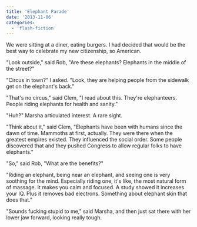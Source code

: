 ```yaml
---
title: 'Elephant Parade'
date: '2013-11-06'
categories:
  - 'flash-fiction'
---
```


We were sitting at a diner, eating burgers. I had decided that would be the best
way to celebrate my new citizenship, so American.

<!-- truncate -->

"Look outside," said Rob, "Are these elephants? Elephants in the middle of the
street?"

"Circus in town?" I asked. "Look, they are helping people from the sidewalk get
on the elephant's back."

"That's no circus," said Clem, "I read about this. They're elephanteers. People
riding elephants for health and sanity."

"Huh?" Marsha articulated interest. A rare sight.

"Think about it," said Clem, "Elephants have been with humans since the dawn of
time. Mammoths at first, actually. They were there when the greatest empires
existed. They influenced the social order. Some people discovered that and they
pushed Congress to allow regular folks to have elephants."

"So," said Rob, "What are the benefits?"

"Riding an elephant, being near an elephant, and seeing one is very soothing for
the mind. Especially riding one, it's like, the most natural form of massage. It
makes you calm and focused. A study showed it increases your IQ. Plus it removes
bad electrons. Something about elephant skin that does that."

"Sounds fucking stupid to me," said Marsha, and then just sat there with her
lower jaw forward, looking really tough.
